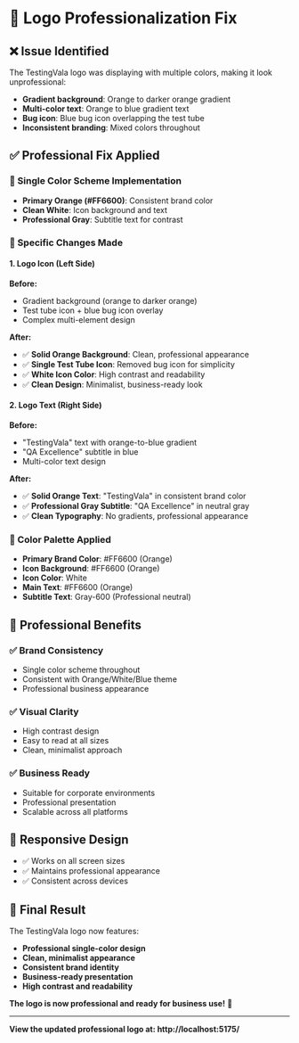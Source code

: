 # 🎨 Logo Professionalization Fix

## ❌ **Issue Identified**
The TestingVala logo was displaying with multiple colors, making it look unprofessional:
- **Gradient background**: Orange to darker orange gradient
- **Multi-color text**: Orange to blue gradient text
- **Bug icon**: Blue bug icon overlapping the test tube
- **Inconsistent branding**: Mixed colors throughout

## ✅ **Professional Fix Applied**

### **🎯 Single Color Scheme Implementation**
- **Primary Orange (#FF6600)**: Consistent brand color
- **Clean White**: Icon background and text
- **Professional Gray**: Subtitle text for contrast

### **🔧 Specific Changes Made**

#### **1. Logo Icon (Left Side)**
**Before:**
- Gradient background (orange to darker orange)
- Test tube icon + blue bug icon overlay
- Complex multi-element design

**After:**
- ✅ **Solid Orange Background**: Clean, professional appearance
- ✅ **Single Test Tube Icon**: Removed bug icon for simplicity
- ✅ **White Icon Color**: High contrast and readability
- ✅ **Clean Design**: Minimalist, business-ready look

#### **2. Logo Text (Right Side)**
**Before:**
- "TestingVala" text with orange-to-blue gradient
- "QA Excellence" subtitle in blue
- Multi-color text design

**After:**
- ✅ **Solid Orange Text**: "TestingVala" in consistent brand color
- ✅ **Professional Gray Subtitle**: "QA Excellence" in neutral gray
- ✅ **Clean Typography**: No gradients, professional appearance

### **🎨 Color Palette Applied**
- **Primary Brand Color**: #FF6600 (Orange)
- **Icon Background**: #FF6600 (Orange)
- **Icon Color**: White
- **Main Text**: #FF6600 (Orange)
- **Subtitle Text**: Gray-600 (Professional neutral)

## 🚀 **Professional Benefits**

### **✅ Brand Consistency**
- Single color scheme throughout
- Consistent with Orange/White/Blue theme
- Professional business appearance

### **✅ Visual Clarity**
- High contrast design
- Easy to read at all sizes
- Clean, minimalist approach

### **✅ Business Ready**
- Suitable for corporate environments
- Professional presentation
- Scalable across all platforms

## 📱 **Responsive Design**
- ✅ Works on all screen sizes
- ✅ Maintains professional appearance
- ✅ Consistent across devices

## 🎯 **Final Result**
The TestingVala logo now features:
- **Professional single-color design**
- **Clean, minimalist appearance**
- **Consistent brand identity**
- **Business-ready presentation**
- **High contrast and readability**

**The logo is now professional and ready for business use!** 🎨

---

**View the updated professional logo at: http://localhost:5175/**
